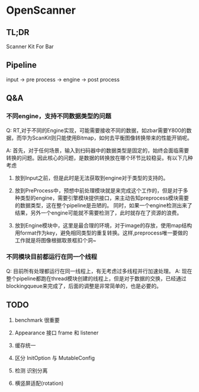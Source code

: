# OpenScanner
## TL;DR
Scanner Kit For Bar

## Pipeline

input -> pre process -> engine -> post process



## Q&A
### 不同engine，支持不同数据类型的问题
Q: RT,对于不同的Engine实现，可能需要接收不同的数据，如zbar需要Y800的数据，而华为ScanKit则只能使用Bitmap，如何去平衡图像转换带来的性能开销呢。 <p>
A: 首先，对于任何场景，输入到扫码器中的数据类型是固定的，始终会面临需要转换的问题。因此核心的问题，是数据的转换放在哪个环节比较稳妥。有以下几种考虑
1. 放到Input之前，但是此时是无法获取到engine对于类型的支持的。
2. 放到PreProcess中，预想中前处理模块就是来完成这个工作的，但是对于多种类型的engine，需要引擎模块提供接口，来主动告知preprocess模块需要的数据类型，这在整个pipeline是丑陋的。
   同时，如果一个engine检测出来了结果，另外一个engine可能就不需要检测了，此时就存在了资源的浪费。
   
3. 放到Engine模块中，这里是最合理的环境，对于image的存放，使用map结构 用format作为key，避免相同类型的重复转换。这样,preprocess唯一要做的工作就是将图像根据取景框扣个洞~

### 不同模块目前都运行在同一个线程
Q: 目前所有处理都运行在同一线程上，有无考虑过多线程并行加速处理。
A: 现在整个pipeline都跑在thread模块创建的线程上，但是对于数据的交换，已经通过blockingqueue来完成了，后面的调整是非常简单的，也是必要的。


## TODO

1. benchmark 很重要

2. Appearance 接口 frame 和 listener

3. 缓存统一

4. 区分 InitOption 与 MutableConfig

5. 检测 识别分离

6. 横竖屏适配(rotation)

